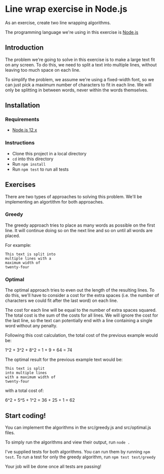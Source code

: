 # Line wrap exercise in Node.js

As an exercise, create two line wrapping algorithms.

The programming language we're using in this exercise is [Node.js](https://nodejs.org/)


## Introduction

The problem we're going to solve in this exercise is to make a large text fit on any screen.
To do this, we need to split a text into multiple lines, without leaving too much space on each line.

To simplify the problem, we assume we're using a fixed-width font, so we can just pick a
maximum number of characters to fit in each line. We will only be splitting in between words,
never within the words themselves.


## Installation

### Requirements

* [Node.js 12.x](https://nodejs.org/)

### Instructions

* Clone this project in a local directory
* `cd` into this directory
* Run `npm install`
* Run `npm test` to run all tests


## Exercises

There are two types of approaches to solving this problem.
We'll be implementing an algortithm for both approaches.

### Greedy

The greedy approach tries to place as many words as possible on the first line.
It will continue doing so on the next line and so on until all words are placed.

For example:

```
This text is split into
multiple lines with a
maximum width of
twenty-four
```

### Optimal

The optimal approach tries to even out the length of the resulting lines.
To do this, we'll have to consider a cost for the extra spaces (i.e.
the number of characters we could fit after the last word) on each line.

The cost for each line will be equal to the number of extra spaces squared.
The total cost is the sum of the costs for all lines.
We will ignore the cost for the last line, so the text can potentially end
with a line containing a single word without any penalty. 

Following this cost calculation, the total cost of the previous example would be:

1^2 + 3^2 + 8^2 = 1 + 9 + 64 = 74

The optimal result for the previous example text would be:

```
This text is split
into multiple lines
with a maximum width of
twenty-four
```

with a total cost of:

6^2 + 5^5 + 1^2 = 36 + 25 + 1 = 62


## Start coding!

You can implement the algorithms in the src/greedy.js and src/optimal.js files.

To simply run the algorithms and view their output, run `node .`

I've supplied tests for both algorithms. You can run them by running `npm test`.
To run a test for only the greedy algorithm, run `npm test test/greedy`

Your job will be done once all tests are passing!
